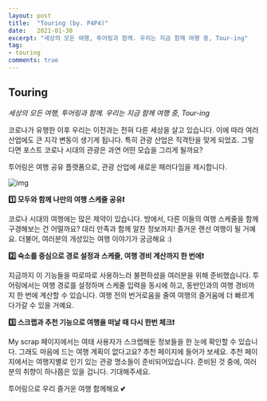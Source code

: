 ```yaml
---
layout: post
title:  "Touring (by. P4P4)"
date:   2021-01-30
excerpt: "세상의 모든 여행, 투어링과 함께. 우리는 지금 함께 여행 중, Tour-ing"
tag:
- touring
comments: true
---
```


## Touring

*세상의 모든 여행, 투어링과 함께. 우리는 지금 함께 여행 중, Tour-ing*

코로나가 유행한 이후 우리는 이전과는 전혀 다른 세상을 살고 있습니다. 이에 따라 여러 산업에도 큰 지각 변동이 생기게 됩니다. 특히 관광 산업은 직격탄을 맞게 되었죠. 그렇다면 포스트 코로나 시대의 관광은 과연 어떤 모습을 그리게 될까요?

투어링은 여행 공유 플랫폼으로, 관광 산업에 새로운 패러다임을 제시합니다.

![img](https://2020unilion.s3.amazonaws.com/post_image/1603640635948_1.png)

**1️⃣ 모두와 함께 나만의 여행 스케줄 공유❗️**

코로나 시대의 여행에는 많은 제약이 있습니다. 방에서, 다른 이들의 여행 스케줄을 함께 구경해보는 건 어떨까요? 대리 만족과 함께 알찬 정보까지! 즐거운 랜선 여행이 될 거예요. 더불어, 여러분의 개성있는 여행 이야기가 궁금해요 :)

**2️⃣ 숙소를 중심으로 경로 설정과 스케줄, 여행 경비 계산까지 한 번에❗️**

지금까지 이 기능들을 따로따로 사용하느라 불편하셨을 여러분을 위해 준비했습니다. 투어링에서는 여행 경로를 설정하며 스케줄 입력을 동시에 하고, 동반인과의 여행 경비까지 한 번에 계산할 수 있습니다. 여행 전의 번거로움을 줄여 여행의 즐거움에 더 빠르게 다가갈 수 있을 거예요.

**3️⃣ 스크랩과 추천 기능으로 여행을 떠날 때 다시 한번 체크❗️**

My scrap 페이지에서는 여태 사용자가 스크랩해둔 정보들을 한 눈에 확인할 수 있습니다. 그래도 마음에 드는 여행 계획이 없다고요? 추천 페이지에 들어가 보세요. 추천 페이지에서는 여행지별로 인기 있는 관광 명소들이 준비되어있습니다. 준비된 것 중에, 여러분의 취향이 하나쯤은 있을 겁니다. 기대해주세요.



투어링으로 우리 즐거운 여행 함께해요 💕

